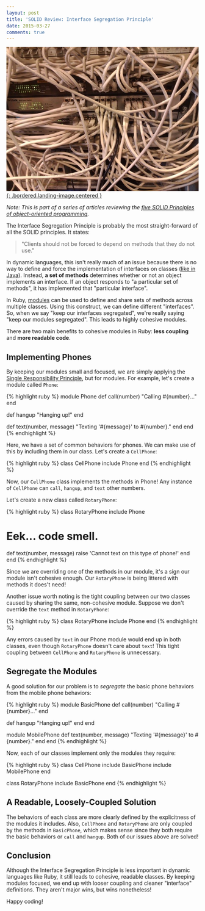 ```yaml
---
layout: post
title: 'SOLID Review: Interface Segregation Principle'
date: 2015-03-27
comments: true
---
```


[![Clutter](/assets/images/posts/clutter.jpg){: .bordered.landing-image.centered }](/assets/images/posts/clutter.jpg)

*Note: This is part of a series of articles reviewing the [five SOLID Principles of object-oriented programming](http://en.wikipedia.org/wiki/SOLID_%28object-oriented_design%29).*

The Interface Segregation Principle is probably the most straight-forward of all the SOLID principles. It states:

> "Clients should not be forced to depend on methods that they do not use."

In dynamic languages, this isn't really much of an issue because there is no way to define and force the implementation of interfaces on classes ([like in Java](http://docs.oracle.com/javase/tutorial/java/concepts/interface.html)).  Instead, **a set of methods** determines whether or not an object implements an interface. If an object responds to "a particular set of methods", it has implemented that "particular interface".

In Ruby, [modules](http://www.ruby-doc.org/core-2.2.0/Module.html) can be used to define and share sets of methods across multiple classes.  Using this construct, we can define different "interfaces". So, when we say "keep our interfaces segregated", we're really saying "keep our modules segregated". This leads to highly cohesive modules.

There are two main benefits to cohesive modules in Ruby: **less coupling** and **more readable code**.

## Implementing Phones

By keeping our modules small and focused, we are simply applying the [Single Responsibility Principle](http://www.runtime-era.com/2015/02/solid-review-single-responsibility.html), but for modules. For example, let's create a module called `Phone`: 

{% highlight ruby %}
module Phone
  def call(number)
    "Calling #{number}..."
  end
 
  def hangup
    "Hanging up!"
  end
 
  def text(number, message)
    "Texting '#{message}' to #{number}."
  end
end
{% endhighlight %}

Here, we have a set of common behaviors for phones. We can make use of this by including them in our class. Let's create a `CellPhone`:

{% highlight ruby %}
class CellPhone
  include Phone
end
{% endhighlight %}

Now, our `CellPhone` class implements the methods in Phone! Any instance of `CellPhone` can `call`, `hangup`, and `text` other numbers.

Let's create a new class called `RotaryPhone`:

{% highlight ruby %}
class RotaryPhone
  include Phone
 
  # Eek... code smell.
  def text(number, message)
    raise 'Cannot text on this type of phone!'
  end
end
{% endhighlight %}

Since we are overriding one of the methods in our module, it's a sign our module isn't cohesive enough. Our `RotaryPhone` is being littered with methods it does't need!

Another issue worth noting is the tight coupling between our two classes caused by sharing the same, non-cohesive module. Suppose we don't override the `text` method in `RotaryPhone`:

{% highlight ruby %}
class RotaryPhone
  include Phone
end
{% endhighlight %}

Any errors caused by `text` in our Phone module would end up in both classes, even though `RotaryPhone` doesn't care about `text`! This tight coupling between `CellPhone` and `RotaryPhone` is unnecessary.

## Segregate the Modules

A good solution for our problem is to *segregate* the basic phone behaviors from the mobile phone behaviors:

{% highlight ruby %}
module BasicPhone
  def call(number)
    "Calling #{number}..."
  end
 
  def hangup
    "Hanging up!"
  end
end
 
module MobilePhone
  def text(number, message)
    "Texting '#{message}' to #{number}."
  end
end
{% endhighlight %}

Now, each of our classes implement only the modules they require:

{% highlight ruby %}
class CellPhone
  include BasicPhone
  include MobilePhone
end
 
class RotaryPhone
  include BasicPhone
end
{% endhighlight %}

## A Readable, Loosely-Coupled Solution

The behaviors of each class are more clearly defined by the explicitness of the modules it includes. Also, `CellPhone` and `RotaryPhone` are only coupled by the methods in `BasicPhone`, which makes sense since they both require the basic behaviors or `call` and `hangup`. Both of our issues above are solved!

## Conclusion

Although the Interface Segregation Principle is less important in dynamic languages like Ruby, it still leads to cohesive, readable classes. By keeping modules focused, we end up with looser coupling and cleaner "interface" definitions. They aren't major wins, but wins nonetheless!

Happy coding!
